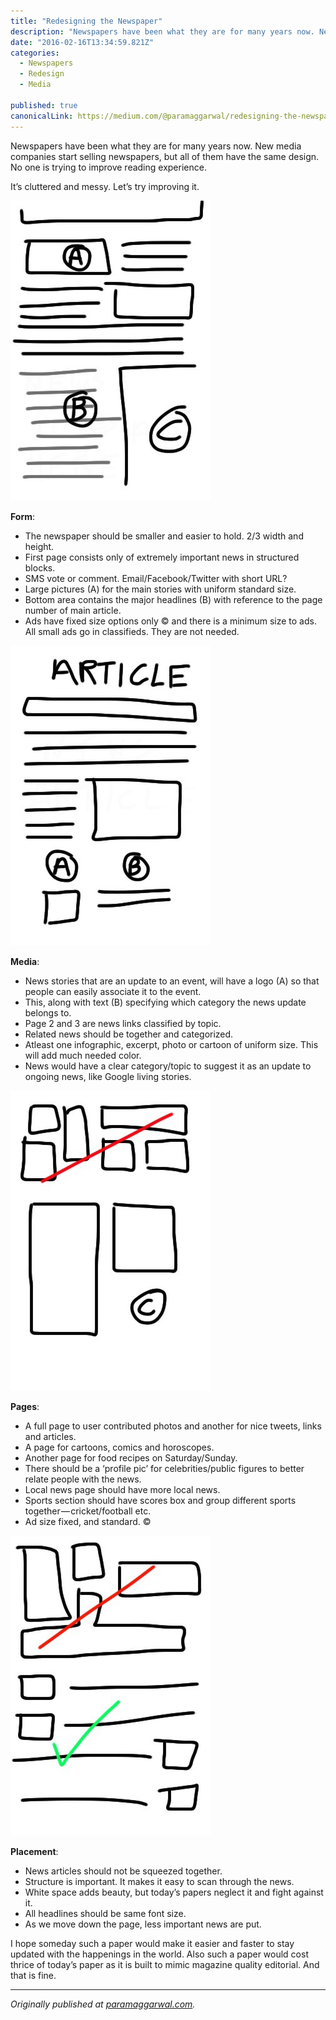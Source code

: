```yaml
---
title: "Redesigning the Newspaper"
description: "Newspapers have been what they are for many years now. New media companies start selling newspapers, but all of them have the same design. No one is trying to improve reading experience. I hope…"
date: "2016-02-16T13:34:59.821Z"
categories: 
  - Newspapers
  - Redesign
  - Media

published: true
canonicalLink: https://medium.com/@paramaggarwal/redesigning-the-newspaper-377eda2c87d8
---
```


Newspapers have been what they are for many years now. New media companies start selling newspapers, but all of them have the same design. No one is trying to improve reading experience.

It’s cluttered and messy. Let’s try improving it.

![](./asset-1.jpg)

**Form**:

-   The newspaper should be smaller and easier to hold. 2/3 width and height.
-   First page consists only of extremely important news in structured blocks.
-   SMS vote or comment. Email/Facebook/Twitter with short URL?
-   Large pictures (A) for the main stories with uniform standard size.
-   Bottom area contains the major headlines (B) with reference to the page number of main article.
-   Ads have fixed size options only © and there is a minimum size to ads. All small ads go in classifieds. They are not needed.

![](./asset-2.jpg)

**Media**:

-   News stories that are an update to an event, will have a logo (A) so that people can easily associate it to the event.
-   This, along with text (B) specifying which category the news update belongs to.
-   Page 2 and 3 are news links classified by topic.
-   Related news should be together and categorized.
-   Atleast one infographic, excerpt, photo or cartoon of uniform size. This will add much needed color.
-   News would have a clear category/topic to suggest it as an update to ongoing news, like Google living stories.

![](./asset-3.jpg)

**Pages**:

-   A full page to user contributed photos and another for nice tweets, links and articles.
-   A page for cartoons, comics and horoscopes.
-   Another page for food recipes on Saturday/Sunday.
-   There should be a ‘profile pic’ for celebrities/public figures to better relate people with the news.
-   Local news page should have more local news.
-   Sports section should have scores box and group different sports together — cricket/football etc.
-   Ad size fixed, and standard. ©

![](./asset-4.jpg)

**Placement**:

-   News articles should not be squeezed together.
-   Structure is important. It makes it easy to scan through the news.
-   White space adds beauty, but today’s papers neglect it and fight against it.
-   All headlines should be same font size.
-   As we move down the page, less important news are put.

I hope someday such a paper would make it easier and faster to stay updated with the happenings in the world. Also such a paper would cost thrice of today’s paper as it is built to mimic magazine quality editorial. And that is fine.

---

_Originally published at_ [_paramaggarwal.com_](http://paramaggarwal.com/post/1021051239/redesigning-the-newspaper)_._